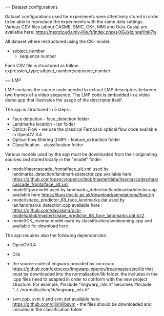 == Dataset configurations

Dataset configurations used for experiments were attentively stored in order to be able to reproduce the experiments with the same data settings. Various CSV files (about CASME, SMIC, CK+, MMI and Oulu-Casia) are available here: https://nextcloud.univ-lille.fr/index.php/s/XGJkjdjnqeYmk7w

All dataset where restructured using the CK+ model.
 - subject_number
    - sequence number

Each CSV file is structured as follow :
expression_type;subject_number;sequence_number


== LMP

LMP contains the source code needed to extract LMP descriptors between two frames of a video sequence. The LMP code is embedded in a video demo app that illustrates the usage of the descriptor itself.

The app is structured in 5 steps :
* Face detection - face_detection folder
* Landmarks location - lan folder
* Optical Flow - we use the classical Farnbäck optical flow code available in OpenCV 3.4
* Optical flow filtering (LMP) - feature_extraction folder
* Classification - classification folder


Various models used by the app must be downloaded from their originating sources and stored locally in the "model" folder:
* model/haarcascade_frontalface_alt.xml used by landmarks_detection/landmarksdetector.cpp available here https://github.com/opencv/opencv/blob/master/data/haarcascades/haarcascade_frontalface_alt.xml
* model/lfpw.model used by landmarks_detection/landmarksdetector.cpp available here https://ibug.doc.ic.ac.uk/download/annotations/lfpw.zip
* model/shape_predictor_68_face_landmarks.dat  used by lan/landmarks_detection.cpp available here : https://github.com/davisking/dlib-models/blob/master/shape_predictor_68_face_landmarks.dat.bz2
* model/CK_reverse.model used by classification/svmlearning.cpp and available for download here

The app requires also the following dependencies:
* OpenCV3.4
* Dlib
* the source code of imgwarp provided by cxcxcxcx https://github.com/cxcxcxcx/imgwarp-opencv/tree/master/src/lib that must be downloaded into the normalisation/lib folder. the includes in the .cpp files need to adapted in order to conform with the new project structure. For example, #include "imgwarp_mls.h" becomes #include "../../normalization/lib/imgwarp_mls.h"

* svm.cpp, svm.h and svm.def available here https://github.com/cjlin1/libsvm - the files should be downloaded and included in the classification folder
